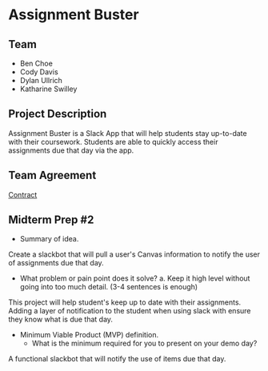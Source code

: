 # Assignment Buster

## Team

- Ben Choe
- Cody Davis
- Dylan Ullrich
- Katharine Swilley

## Project Description

Assignment Buster is a Slack App that will help students stay up-to-date with their coursework. Students are able to quickly access their assignments due that day via the app.

## Team Agreement

[Contract](https://docs.google.com/document/d/1Ei7RcvOaHzeyUDbDCYfNEVa91ktPXAih2gQk4I0Fmmc/edit#heading=h.y52avp42q2jv)

## Midterm Prep #2 

 - Summary of idea.

Create a slackbot that will pull a user's Canvas information to notify the user of assignments due that day.

 - What problem or pain point does it solve? a. Keep it high level without going into too much detail. (3-4 sentences is enough)

This project will help student's keep up to date with their assignments. Adding a layer of notification to the student when using slack with ensure they know what is due that day. 

- Minimum Viable Product (MVP) definition.
  - What is the minimum required for you to present on your demo day?

A functional slackbot that will notify the use of items due that day.
